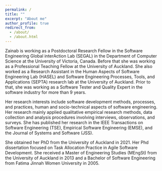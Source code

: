 ```yaml
---
permalink: /
title: ""
excerpt: "About me"
author_profile: true
redirect_from: 
  - /about/
  - /about.html
---
```


Zainab is working as a Postdoctoral Research Fellow in the Software Engineering Global interAction Lab (SEGAL) in the Department of Computer Science at the University of Victoria, Canada. Before that she was working as a Professional Teaching Fellow at the University of Auckland. She also worked as a Research Assistant in the Human Aspects of Software Engineering Lab (HASEL) and Software Engineering Processes, Tools, and Applications (SEPTA) research lab at the University of Auckland. Prior to that, she was working as a Software Tester and Quality Expert in the software industry for more than 9 years.

Her research interests include software development methods, processes, and practices, human and socio-technical aspects of software engineering. Her research mainly applied qualitative empirical research methods, data collection and analysis procedures involving interviews, observations, and surveys. She has published her research in the IEEE Transactions on Software Engineering (TSE), Empirical Software Engineering (EMSE), and the Journal of Systems and Software (JSS).

She obtained her PhD from the University of Auckland in 2021. Her Phd dissertation focused on Task Allocation Practice in Agile Software Development. She received a Master of Engineering Studies (MEngSt) from the University of Auckland in 2013 and a Bachelor of Software Engineering from Fatima Jinnah Women University in 2005.
